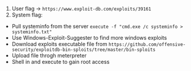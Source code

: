 1. User flag -> `https://www.exploit-db.com/exploits/39161`
2. System flag:
  - Pull systeminfo from the server `execute -f "cmd.exe /c systeminfo > systeminfo.txt"` 
  - Use Windows-Exploit-Suggester to find more windows exploits
  - Download exploits executable file from `https://github.com/offensive-security/exploitdb-bin-sploits/tree/master/bin-sploits`
  - Upload file throgh meterpreter
  - Shell in and execute to gain root access
